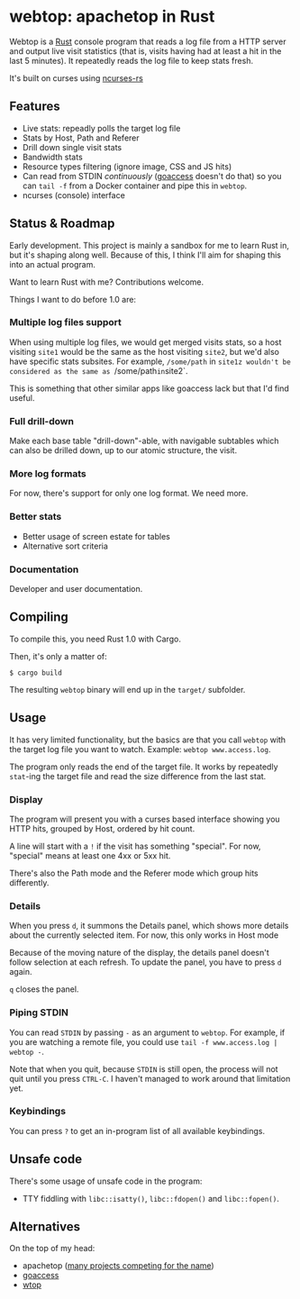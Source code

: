 # webtop: apachetop in Rust

Webtop is a [Rust][rust] console program that reads a log file from a HTTP server and output live
visit statistics (that is, visits having had at least a hit in the last 5 minutes). It repeatedly
reads the log file to keep stats fresh.

It's built on curses using [ncurses-rs][ncurses-rs]

## Features

* Live stats: repeadly polls the target log file
* Stats by Host, Path and Referer
* Drill down single visit stats
* Bandwidth stats
* Resource types filtering (ignore image, CSS and JS hits)
* Can read from STDIN *continuously* ([goaccess][goaccess] doesn't do that) so you can `tail -f`
  from a Docker container and pipe this in `webtop`.
* ncurses (console) interface

## Status & Roadmap

Early development. This project is mainly a sandbox for me to learn Rust in, but it's shaping
along well. Because of this, I think I'll aim for shaping this into an actual program.

Want to learn Rust with me? Contributions welcome.

Things I want to do before 1.0 are:

### Multiple log files support

When using multiple log files, we would get merged visits stats, so a host visiting `site1` would
be the same as the host visiting `site2`, but we'd also have specific stats subsites. For example,
`/some/path` in `site1z wouldn't be considered as the same as `/some/path` in `site2`.

This is something that other similar apps like goaccess lack but that I'd find useful.

### Full drill-down

Make each base table "drill-down"-able, with navigable subtables which can also be drilled down,
up to our atomic structure, the visit.

### More log formats

For now, there's support for only one log format. We need more.

### Better stats

* Better usage of screen estate for tables
* Alternative sort criteria

### Documentation

Developer and user documentation.

## Compiling

To compile this, you need Rust 1.0 with Cargo.

Then, it's only a matter of:

    $ cargo build

The resulting `webtop` binary will end up in the `target/` subfolder.

## Usage

It has very limited functionality, but the basics are that you call `webtop` with the target
log file you want to watch. Example: `webtop www.access.log`.

The program only reads the end of the target file. It works by repeatedly `stat`-ing the target
file and read the size difference from the last stat.

### Display

The program will present you with a curses based interface showing you HTTP hits, grouped
by Host, ordered by hit count. 

A line will start with a `!` if the visit has something "special". For now, "special" means at
least one 4xx or 5xx hit.

There's also the Path mode and the Referer mode which group hits differently.

### Details

When you press `d`, it summons the Details panel, which shows more details about the currently
selected item. For now, this only works in Host mode

Because of the moving nature of the display, the details panel doesn't follow selection at each
refresh. To update the panel, you have to press `d` again.

`q` closes the panel.

### Piping STDIN

You can read `STDIN` by passing `-` as an argument to `webtop`. For example, if you are watching
a remote file, you could use `tail -f www.access.log | webtop -`.

Note that when you quit, because `STDIN` is still open, the process will not quit until you press
`CTRL-C`. I haven't managed to work around that limitation yet.

### Keybindings

You can press `?` to get an in-program list of all available keybindings.

## Unsafe code

There's some usage of unsafe code in the program:

* TTY fiddling with `libc::isatty()`, `libc::fdopen()` and `libc::fopen()`.

## Alternatives

On the top of my head:

* apachetop ([many projects competing for the name](https://duckduckgo.com/?q=apachetop))
* [goaccess][goaccess]
* [wtop][wtop]

[rust]: http://rust-lang.org/
[ncurses-rs]: https://github.com/jeaye/ncurses-rs
[goaccess]: http://goaccess.io/
[wtop]: https://github.com/ClockworkNet/wtop

